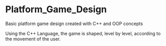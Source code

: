 # Platform_Game_Design
Basic platform game design created with C++ and OOP concepts

Using the C++ Language, the game is shaped, level by level, according to the movement of the user.
